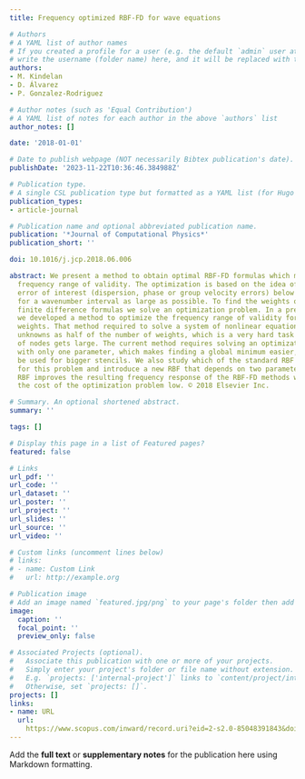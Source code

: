 ```yaml
---
title: Frequency optimized RBF-FD for wave equations

# Authors
# A YAML list of author names
# If you created a profile for a user (e.g. the default `admin` user at `content/authors/admin/`), 
# write the username (folder name) here, and it will be replaced with their full name and linked to their profile.
authors:
- M. Kindelan
- D. Álvarez
- P. Gonzalez-Rodriguez

# Author notes (such as 'Equal Contribution')
# A YAML list of notes for each author in the above `authors` list
author_notes: []

date: '2018-01-01'

# Date to publish webpage (NOT necessarily Bibtex publication's date).
publishDate: '2023-11-22T10:36:46.384988Z'

# Publication type.
# A single CSL publication type but formatted as a YAML list (for Hugo requirements).
publication_types:
- article-journal

# Publication name and optional abbreviated publication name.
publication: '*Journal of Computational Physics*'
publication_short: ''

doi: 10.1016/j.jcp.2018.06.006

abstract: We present a method to obtain optimal RBF-FD formulas which maximize their
  frequency range of validity. The optimization is based on the idea of keeping an
  error of interest (dispersion, phase or group velocity errors) below a given threshold
  for a wavenumber interval as large as possible. To find the weights of these optimal
  finite difference formulas we solve an optimization problem. In a previous work
  we developed a method to optimize the frequency range of validity for finite difference
  weights. That method required to solve a system of nonlinear equations with as many
  unknowns as half of the number of weights, which is a very hard task when the number
  of nodes gets large. The current method requires solving an optimization problem
  with only one parameter, which makes finding a global minimum easier, and thus can
  be used for bigger stencils. We also study which of the standard RBF are more appropriate
  for this problem and introduce a new RBF that depends on two parameters. This new
  RBF improves the resulting frequency response of the RBF-FD methods while keeping
  the cost of the optimization problem low. © 2018 Elsevier Inc.

# Summary. An optional shortened abstract.
summary: ''

tags: []

# Display this page in a list of Featured pages?
featured: false

# Links
url_pdf: ''
url_code: ''
url_dataset: ''
url_poster: ''
url_project: ''
url_slides: ''
url_source: ''
url_video: ''

# Custom links (uncomment lines below)
# links:
# - name: Custom Link
#   url: http://example.org

# Publication image
# Add an image named `featured.jpg/png` to your page's folder then add a caption below.
image:
  caption: ''
  focal_point: ''
  preview_only: false

# Associated Projects (optional).
#   Associate this publication with one or more of your projects.
#   Simply enter your project's folder or file name without extension.
#   E.g. `projects: ['internal-project']` links to `content/project/internal-project/index.md`.
#   Otherwise, set `projects: []`.
projects: []
links:
- name: URL
  url: 
    https://www.scopus.com/inward/record.uri?eid=2-s2.0-85048391843&doi=10.1016%2fj.jcp.2018.06.006&partnerID=40&md5=d112ddf8335fa44977162f5fb8503286
---
```


Add the **full text** or **supplementary notes** for the publication here using Markdown formatting.
